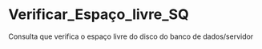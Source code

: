 # Verificar_Espaço_livre_SQ
Consulta que verifica o espaço livre do disco do banco de dados/servidor
